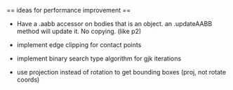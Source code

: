 == ideas for performance improvement ==

* Have a .aabb accessor on bodies that is an object. an .updateAABB method will update it. No copying. (like p2)
* implement edge clipping for contact points
* implement binary search type algorithm for gjk iterations

* use projection instead of rotation to get bounding boxes (proj, not rotate coords)
